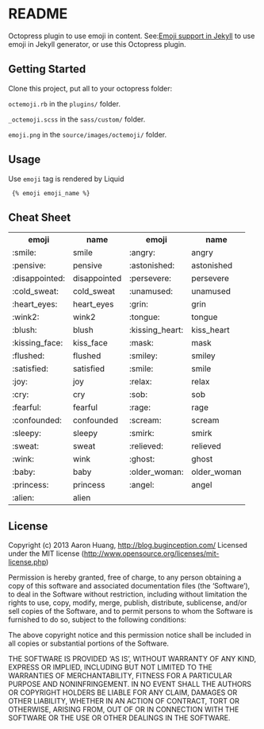 # README #
Octopress plugin to use emoji in content.
See:[Emoji support in Jekyll](http://juandebravo.com/2012/11/17/emoji-support-in-jekyll/) to use emoji in Jekyll generator, or use this Octopress plugin.

## Getting Started #

Clone this project, put all to your octopress folder:

`octemoji.rb` in the `plugins/` folder.

`_octemoji.scss` in the `sass/custom/` folder.

`emoji.png` in the `source/images/octemoji/` folder.

## Usage #

Use `emoji` tag is rendered by Liquid

```
 {% emoji emoji_name %}
```

## Cheat Sheet
<table>
<tr>
<th>emoji</th><th>name</th>
<th>emoji</th><th>name</th>
</tr>
<tr>
<td>:smile:</td><td>smile</td>
<td>:angry:</td><td>angry</td>
</tr>
<tr>
<td>:pensive:</td>
<td>pensive</td>
<td>:astonished:</td>
<td>astonished</td>
</tr>
<tr>
<td>:disappointed:</td>
<td>disappointed</td>
<td>:persevere:</td>
<td>persevere</td>
</tr>
<tr>
<td>:cold_sweat:</td>
<td>cold_sweat</td>
<td>:unamused:</td>
<td>unamused</td>
</tr>
<tr>
<td>:heart_eyes:</td>
<td>heart_eyes</td>
<td>:grin:</td>
<td>grin</td>
</tr>
<tr>
<td>:wink2:</td>
<td>wink2</td>
<td>:tongue:</td>
<td>tongue</td>
</tr>
<tr>
<td>:blush:</td>
<td>blush</td>
<td>:kissing_heart:</td>
<td>kiss_heart</td>
</tr>
<tr>
<td>:kissing_face:</td>
<td>kiss_face</td>
<td>:mask:</td>
<td>mask</td>
</tr>
<tr>
<td>:flushed:</td>
<td>flushed</td>
<td>:smiley:</td>
<td>smiley</td>
</tr>
<tr>
<td>:satisfied:</td>
<td>satisfied</td>
<td>:smile:</td>
<td>smile</td>
</tr>
<tr>
<td>:joy:</td>
<td>joy</td>
<td>:relax:</td>
<td>relax</td>
</tr>
<tr>
<td>:cry:</td>
<td>cry</td>
<td>:sob:</td>
<td>sob</td>
</tr>
<tr>
<td>:fearful:</td>
<td>fearful</td>
<td>:rage:</td>
<td>rage</td>
</tr>
<tr>
<td>:confounded:</td>
<td>confounded</td>
<td>:scream:</td>
<td>scream</td>
</tr>
<tr>
<td>:sleepy:</td>
<td>sleepy</td>
<td>:smirk:</td>
<td>smirk</td>
</tr>
<tr>
<td>:sweat:</td>
<td>sweat</td>
<td>:relieved:</td>
<td>relieved</td>
</tr>
<tr>
<td>:wink:</td>
<td>wink</td>
<td>:ghost:</td>
<td>ghost</td>
</tr>
<tr>
<td>:baby:</td>
<td>baby</td>
<td>:older_woman:</td>
<td>older_woman</td>
</tr>
<tr>
<td>:princess:</td>
<td>princess</td>
<td>:angel:</td>
<td>angel</td>
</tr>
<tr>
<td>:alien:</td>
<td>alien</td>
<td></td>
<td></td>
</tr>
</table> 

<!--
  &.angry { background-position: 0px -2800px; }
 11   &.pensive { background-position: 0px -2820px; }
 12   &.astonished { background-position: 0px -2840px; }
 13   &.disappointed { background-position: 0px -2860px; }
 14   &.persevere { background-position: 0px -2880px; }
 15   &.cold_sweat { background-position: 0px -2900px; }
 16   &.unamused { background-position: 0px -2920px; }
 17   &.heart_eyes { background-position: 0px -2940px; }
 18   &.grin { background-position:0px -2960px; }
 19   &.wink2 { background-position: 0px -2980px; }
 20   &.tongue { background-position: 0px -3000px; }
 21   &.blush { background-position:0px -3020px; }
 22   &.kiss_heart { background-position:0px -3040px; }
 23   &.kiss_face { background-position:0px -3060px; }
 24   &.mask { background-position:0px -3080px; }
 25   &.flushed { background-position:0px -3100px; }
 26   &.smiley { background-position:0px -3120px; }
 27   &.smile { background-position:0px -3140px; }
 28   &.satisfied { background-position:0px -3160px; }
 29   &.joy { background-position:0px -3200px; }
 30   &.relax { background-position:0px -3240px; }
 31   &.cry { background-position:0px -3280px; }
 32   &.sob { background-position:0px -3300px; }
 33   &.fearful { background-position:0px -3320px; }
 34   &.rage { background-position:0px -3360px; }
 35   &.confounded { background-position:0px -3400px; }
 36   &.scream { background-position:0px -3440px; }
 37   &.sleepy { background-position:0px -3460px; }
 38   &.smirk { background-position:0px -3480px; }
 39   &.sweat { background-position:0px -3500px; }
 40   &.relieved { background-position:0px -3520px; }
 41   &.wink { background-position:0px -3560px; }
 42   &.ghost { background-position:0px -1880px; }
 43   &.baby { background-position:0px -1820px; }
 44   &.older_woman { background-position:0px -1800px; }
 45   &.princess { background-position:0px -1860px; }
 46   &.angel { background-position:0px -1900px; }
 47   &.alien { background-position:0px -1920px; }
 48
 -->

## License #

Copyright (c) 2013 Aaron Huang, http://blog.buginception.com/
Licensed under the MIT license (http://www.opensource.org/licenses/mit-license.php)

Permission is hereby granted, free of charge, to any person obtaining a copy of this software and associated documentation files (the ‘Software’), to deal in the Software without restriction, including without limitation the rights to use, copy, modify, merge, publish, distribute, sublicense, and/or sell copies of the Software, and to permit persons to whom the Software is furnished to do so, subject to the following conditions:

The above copyright notice and this permission notice shall be included in all copies or substantial portions of the Software.

THE SOFTWARE IS PROVIDED ‘AS IS’, WITHOUT WARRANTY OF ANY KIND, EXPRESS OR IMPLIED, INCLUDING BUT NOT LIMITED TO THE WARRANTIES OF MERCHANTABILITY, FITNESS FOR A PARTICULAR PURPOSE AND NONINFRINGEMENT. IN NO EVENT SHALL THE AUTHORS OR COPYRIGHT HOLDERS BE LIABLE FOR ANY CLAIM, DAMAGES OR OTHER LIABILITY, WHETHER IN AN ACTION OF CONTRACT, TORT OR OTHERWISE, ARISING FROM, OUT OF OR IN CONNECTION WITH THE SOFTWARE OR THE USE OR OTHER DEALINGS IN THE SOFTWARE.